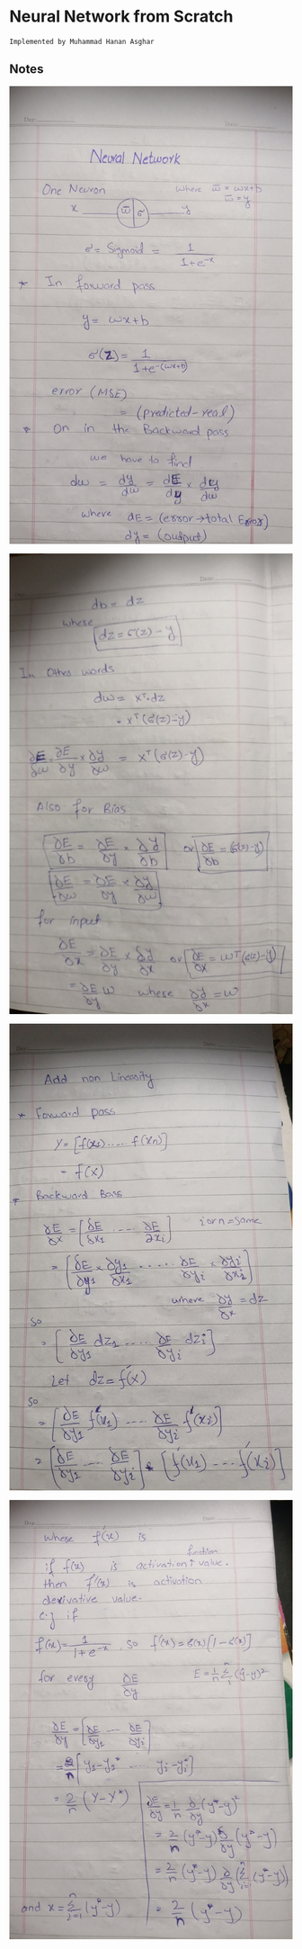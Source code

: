 # Neural Network from Scratch

```
Implemented by Muhammad Hanan Asghar
```

## Notes
![](/1.jpg)

![](/2.jpg)

![](/3.jpg)

![](/4.jpg)
